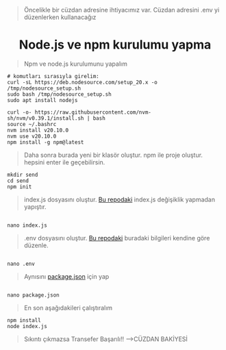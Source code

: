 >Öncelikle bir cüzdan adresine ihtiyacımız var. Cüzdan adresini .env yi düzenlerken kullanacağız
<h1 align="center">Node.js ve npm kurulumu yapma</h1>

> Npm ve node.js kurulumunu yapalım

```
# komutları sırasıyla girelim:
curl -sL https://deb.nodesource.com/setup_20.x -o /tmp/nodesource_setup.sh
sudo bash /tmp/nodesource_setup.sh
sudo apt install nodejs

curl -o- https://raw.githubusercontent.com/nvm-sh/nvm/v0.39.1/install.sh | bash
source ~/.bashrc
nvm install v20.10.0
nvm use v20.10.0
npm install -g npm@latest

```


> Daha sonra burada yeni bir klasör oluştur. npm ile proje oluştur. hepsini enter ile geçebilirsin.

```
mkdir send
cd send
npm init

```

> index.js dosyasını oluştur.  [Bu repodaki](https://github.com/ErsanAydin/Airchains/blob/main/tx_kasma_2/index.js) index.js değişiklik yapmadan yapıştır.

```

nano index.js

```
> .env dosyasını oluştur.  [Bu repodaki](https://github.com/ErsanAydin/Airchains/blob/main/tx_kasma_2/.env) buradaki bilgileri kendine göre düzenle.

```

nano .env

```

> Aynısını [package.json](https://github.com/ErsanAydin/Airchains/blob/main/tx_kasma_2/package.json) için yap

```

nano package.json

```

> En son aşağıdakileri çalıştıralım

```
npm install
node index.js

```

> Sıkıntı çıkmazsa Transefer Başarılı!! -->CÜZDAN BAKİYESİ
